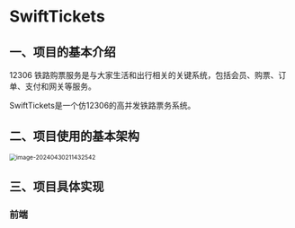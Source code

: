 # SwiftTickets

## 一、项目的基本介绍

12306 铁路购票服务是与大家生活和出行相关的关键系统，包括会员、购票、订单、支付和网关等服务。

SwiftTickets是一个仿12306的高并发铁路票务系统。

## 二、项目使用的基本架构

<img src="C:\Users\stephzhang\AppData\Roaming\Typora\typora-user-images\image-20240430211432542.png" alt="image-20240430211432542" style="zoom:75%;" />

## 三、项目具体实现

### 前端 



